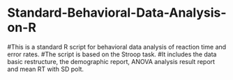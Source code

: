 # Standard-Behavioral-Data-Analysis-on-R
#This is a standard R script for behavioral data analysis of reaction time and error rates.
#The script is based on the Stroop task.
#It includes the data basic restructure, the demographic report, ANOVA analysis result report and mean RT with SD polt.
